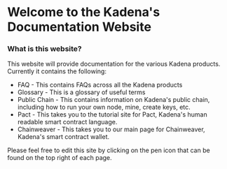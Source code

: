 # Welcome to the Kadena's Documentation Website

### **What is this website?**

This website will provide documentation for the various Kadena products.  Currently it contains the following:

 - FAQ - This contains FAQs across all the Kadena products
 - Glossary - This is a glossary of useful terms
 - Public Chain - This contains information on Kadena's public chain, including how to run your own node, mine, create keys, etc.
 - Pact - This takes you to the tutorial site for Pact, Kadena's human readable smart contract language. 
 - Chainweaver - This takes you to our main page for Chainweaver, Kadena's smart contract wallet.

Please feel free to edit this site by clicking on the pen icon that can be found on the top right of each page.